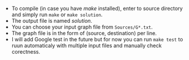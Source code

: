 - To compile (in case you have *make* installed), enter to source directory and simply run `make` or `make solution`.
- The output file is named *solution*.
- You can choose your input graph file from `Sources/G*.txt`.
- The graph file is in the form of (source, destination) per line.
- I will add Google test in the future but for now you can run `make test` to ruun automaticaly with multiple  input files and manually check corectness.
